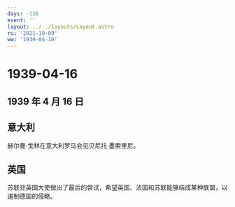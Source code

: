 ```yaml
---
days: -138
event: ''
layout: ../../layouts/Layout.astro
ru: '2021-10-09'
ww: '1939-04-16'
---
```


# 1939-04-16

## 1939 年 4 月 16 日

## 意大利

赫尔曼·戈林在意大利罗马会见贝尼托·墨索里尼。

## 英国

苏联驻英国大使做出了最后的尝试，希望英国、法国和苏联能够结成某种联盟，以遏制德国的侵略。